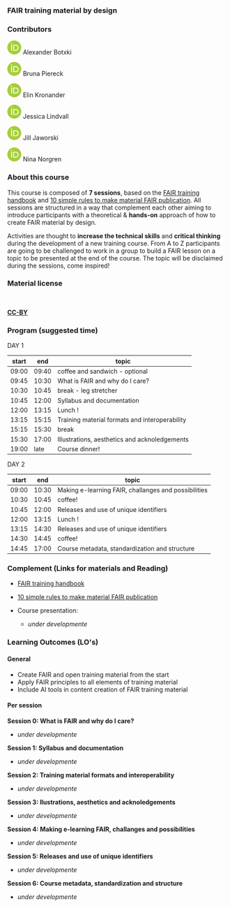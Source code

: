 ### FAIR training material by __design__

### Contributors

[![ORCID](https://raw.githubusercontent.com/vibbits/rdm-introductory-course/main/images/logos/32px-ORCID_iD.svg.png)](https://orcid.org/0000-0001-6691-4233) Alexander Botxki

[![ORCID](https://raw.githubusercontent.com/vibbits/rdm-introductory-course/main/images/logos/32px-ORCID_iD.svg.png)](https://orcid.org/0000-0001-5958-0669) Bruna Piereck

[![ORCID](https://raw.githubusercontent.com/vibbits/rdm-introductory-course/main/images/logos/32px-ORCID_iD.svg.png)](https://orcid.org/0000-0003-0280-6318) Elin Kronander

[![ORCID](https://raw.githubusercontent.com/vibbits/rdm-introductory-course/main/images/logos/32px-ORCID_iD.svg.png)](https://orcid.org/0000-0002-5042-8481) Jessica Lindvall

[![ORCID](https://raw.githubusercontent.com/vibbits/rdm-introductory-course/main/images/logos/32px-ORCID_iD.svg.png)](https://orcid.org/) Jill Jaworski

[![ORCID](https://raw.githubusercontent.com/vibbits/rdm-introductory-course/main/images/logos/32px-ORCID_iD.svg.png)](https://orcid.org/0000-0002-3823-1555) Nina Norgren

### About this course

This course is composed of **7 sessions**, based on the [FAIR training handbook](https://elixir-europe-training.github.io/ELIXIR-TrP-FAIR-training-handbook/) and [10 simple rules to make material FAIR publication](https://journals.plos.org/ploscompbiol/article?id=10.1371/journal.pcbi.1007854). All sessions are structured in a way that complement each other aiming to introduce participants with a theoretical & **hands-on** approach of how to create FAIR material by design.

Activities are thought to **increase the technical skills** and **critical thinking** during the development of a new training course. From A to Z participants are going to be challenged to work in a group to build a FAIR lesson on a topic to be presented at the end of the course. The topic will be disclaimed during the sessions, come inspired!


### Material license

<img src="https://raw.githubusercontent.com/vibbits/rdm-course-2022/main/images/logos/CC-by.png" title="" alt="" width="143">

[**CC-BY**](https://creativecommons.org/licenses/by/4.0/)

### Program (suggested time)

DAY 1

| start 	| end   	| topic   	|
|-------	|-------	|---------	|
| 09:00 	| 09:40 	| coffee and sandwich - optional	             |
| 09:45 	| 10:30 	| What is FAIR and why do I care? 	       	   |
| 10:30 	| 10:45 	| break - leg stretcher                    	   |
| 10:45 	| 12:00 	| Syllabus and documentation               	   |
| 12:00 	| 13:15 	| Lunch ! 	   	           	     	         	   |
| 13:15 	| 15:15 	| Training material formats and interoperability  |
| 15:15 	| 15:30 	| break     	           	     	               |
| 15:30 	| 17:00 	| Illustrations, aesthetics and acknoledgements|
| 19:00 	| late   	| Course dinner!      	                       |


DAY 2

| start 	| end   	| topic   	|
|-------	|-------	|---------	|
| 09:00 	| 10:30 	| Making e-learning FAIR, challanges and possibilities 	|
| 10:30 	| 10:45 	| coffee! 	           	           	                   	|
| 10:45 	| 12:00 	| Releases and use of unique identifiers               	|
| 12:00 	| 13:15 	| Lunch ! 	   	           	     	                	    |
| 13:15 	| 14:30 	| Releases and use of unique identifiers               	|
| 14:30 	| 14:45 	| coffee!    	           	     	                      	|
| 14:45 	| 17:00 	| Course metadata, standardization and structure      	|

### Complement (Links for materials and Reading)

- [FAIR training handbook](https://elixir-europe-training.github.io/ELIXIR-TrP-FAIR-training-handbook/)
- [10 simple rules to make material FAIR publication](https://journals.plos.org/ploscompbiol/article?id=10.1371/journal.pcbi.1007854)

- Course presentation:
  
  - *under developmente*
  

### Learning Outcomes (LO's)

#### General 

- Create FAIR and open training material from the start 
- Apply FAIR principles to all elements of training material
- Include AI tools in content creation of FAIR training material

#### Per session

**Session 0: What is FAIR and why do I care?**

- *under developmente*

**Session 1: Syllabus and documentation**

- *under developmente*

**Session 2: Training material formats and interoperability**

- *under developmente*

**Session 3: Ilustrations, aesthetics and acknoledgements**

- *under developmente*

**Session 4: Making e-learning FAIR, challanges and possibilities**

- *under developmente*

**Session 5: Releases and use of unique identifiers**

- *under developmente*

**Session 6: Course metadata, standardization and structure**

- *under developmente*
